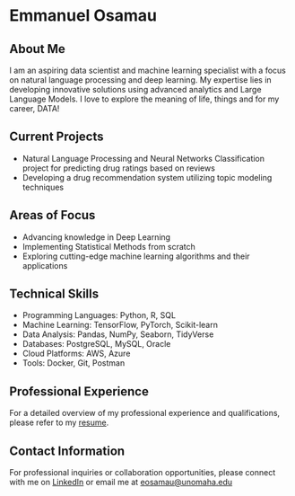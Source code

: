 # Emmanuel Osamau

## About Me

I am an aspiring data scientist and machine learning specialist with a focus on natural language processing and deep learning. My expertise lies in developing innovative solutions using advanced analytics and Large Language Models. I love to explore the meaning of life, things and for my career, DATA!

## Current Projects

- Natural Language Processing and Neural Networks Classification project for predicting drug ratings based on reviews
- Developing a drug recommendation system utilizing topic modeling techniques

## Areas of Focus

- Advancing knowledge in Deep Learning
- Implementing Statistical Methods from scratch
- Exploring cutting-edge machine learning algorithms and their applications

## Technical Skills

- Programming Languages: Python, R, SQL
- Machine Learning: TensorFlow, PyTorch, Scikit-learn
- Data Analysis: Pandas, NumPy, Seaborn, TidyVerse
- Databases: PostgreSQL, MySQL, Oracle
- Cloud Platforms: AWS, Azure
- Tools: Docker, Git, Postman

## Professional Experience

For a detailed overview of my professional experience and qualifications, please refer to my [resume](https://github.com/EOsamau/Adhoc/blob/main/Resume_Emmanuel_Osamau.pdf).

## Contact Information

For professional inquiries or collaboration opportunities, please connect with me on [LinkedIn](https://www.linkedin.com/in/emmanuel-osamau-b593b275/) or email me at eosamau@unomaha.edu



